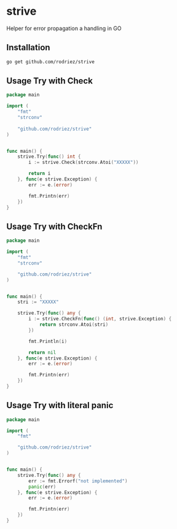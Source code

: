# strive
Helper for error propagation a handling in GO


## Installation

```bash
go get github.com/rodriez/strive
```

## Usage Try with Check

```go
package main

import (
    "fmt"
	"strconv"
    
    "github.com/rodriez/strive"
)


func main() {
	strive.Try(func() int {
        i := strive.Check(strconv.Atoi("XXXXX"))

        return i
    }, func(e strive.Exception) {
        err := e.(error)

        fmt.Printn(err)
    })
}

```

## Usage Try with CheckFn

```go
package main

import (
    "fmt"
	"strconv"

    "github.com/rodriez/strive"
)


func main() {
    stri := "XXXXX"

	strive.Try(func() any {
        i := strive.CheckFn(func() (int, strive.Exception) {
            return strconv.Atoi(stri)
        })

        fmt.Println(i)

        return nil
    }, func(e strive.Exception) {
        err := e.(error)

        fmt.Printn(err)
    })
}

```

## Usage Try with literal panic

```go
package main

import (
    "fmt"

    "github.com/rodriez/strive"
)


func main() {
    strive.Try(func() any {
        err := fmt.Errorf("not implemented")
		panic(err)
    }, func(e strive.Exception) {
        err := e.(error)

        fmt.Printn(err)
    })
}

```